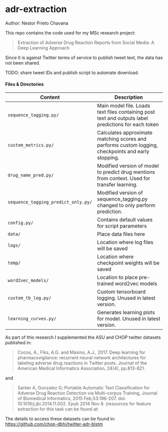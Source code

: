 # adr-extraction
Author: Nestor Prieto Chavana

This repo contains the code used for my MSc research project:
> Extraction of Adverse Drug Reaction Reports from Social Media: A Deep Learning Approach

Since it is against Twitter terms of service to publish tweet text, the data has not been shared.

TODO: share tweet IDs and publish script to automate download.

#### Files & Directories

Content | Description 
--- | --- 
`sequence_tagging.py/` | Main model file. Loads text files containing post text and outputs label predictions for each token
`custom_metrics.py/` | Calculates approximate matching scores and performs custom logging, checkpoints and early stopping.
`drug_name_pred.py/` | Modified version of model to predict drug mentions from context. Used for transfer learning.
`sequence_tagging_predict_only.py/` | Modified version of sequence_tagging.py changed to only perform prediction.
`config.py/` | Contains default values for script parameters
`data/` | Place data files here
`logs/` | Location where log files will be saved
`temp/` | Location where checkpoint weights will be saved
`word2vec_models/` | Location to place pre-trained word2vec models
`custom_tb_log.py/` | Custom tensorboard logging. Unused in latest version.
`learning_curves.py/` | Generates learning plots for model. Unused in latest version.

As part of this research I supplemented the ASU and CHOP twitter datasets published in: 

> Cocos, A., Fiks, A.G. and Masino, A.J., 2017. Deep learning for pharmacovigilance: recurrent neural network architectures for labeling adverse drug reactions in Twitter posts. Journal of the American Medical Informatics Association, 24(4), pp.813-821.

and

> Sarker A, Gonzalez G; Portable Automatic Text Classification for Adverse Drug Reaction Detection via Multi-corpus Training, Journal of Biomedical Informatics, 2015 Feb;53:196-207. doi: 10.1016/j.jbi.2014.11.002. Epub 2014 Nov 8. (resources for feature extraction for this task can be found at: 

The details to access these datasets can be found in: https://github.com/chop-dbhi/twitter-adr-blstm